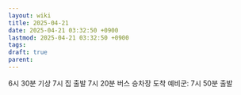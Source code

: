 ```yaml
---
layout: wiki
title: 2025-04-21
date: 2025-04-21 03:32:50 +0900
lastmod: 2025-04-21 03:32:50 +0900
tags: 
draft: true
parent:
---
```

6시 30분 기상
7시 집 출발
7시 20분 버스 승차장 도착
예비군: 7시 50분 출발